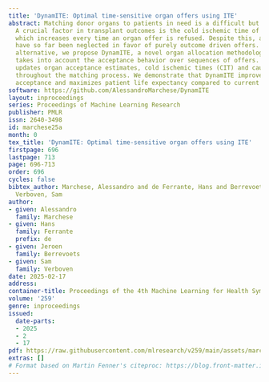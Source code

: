 ```yaml
---
title: 'DynamITE: Optimal time-sensitive organ offers using ITE'
abstract: Matching donor organs to patients in need is a difficult but important problem.
  A crucial factor in transplant outcomes is the cold ischemic time of the organ,
  which increases every time an organ offer is refused. Despite this, acceptance dynamics
  have so far been neglected in favor of purely outcome driven offers. As a first
  alternative, we propose DynamITE, a novel organ allocation methodology that explicitly
  takes into account the acceptance behavior over sequences of offers. DynamITE dynamically
  updates organ acceptance estimates, cold ischemic times (CIT) and causal effects
  throughout the matching process. We demonstrate that DynamITE improves early organ
  acceptance and maximizes patient life expectancy compared to current policies.
software: https://github.com/AlessandroMarchese/DynamITE
layout: inproceedings
series: Proceedings of Machine Learning Research
publisher: PMLR
issn: 2640-3498
id: marchese25a
month: 0
tex_title: 'DynamITE: Optimal time-sensitive organ offers using ITE'
firstpage: 696
lastpage: 713
page: 696-713
order: 696
cycles: false
bibtex_author: Marchese, Alessandro and de Ferrante, Hans and Berrevoets, Jeroen and
  Verboven, Sam
author:
- given: Alessandro
  family: Marchese
- given: Hans
  family: Ferrante
  prefix: de
- given: Jeroen
  family: Berrevoets
- given: Sam
  family: Verboven
date: 2025-02-17
address:
container-title: Proceedings of the 4th Machine Learning for Health Symposium
volume: '259'
genre: inproceedings
issued:
  date-parts:
  - 2025
  - 2
  - 17
pdf: https://raw.githubusercontent.com/mlresearch/v259/main/assets/marchese25a/marchese25a.pdf
extras: []
# Format based on Martin Fenner's citeproc: https://blog.front-matter.io/posts/citeproc-yaml-for-bibliographies/
---
```

